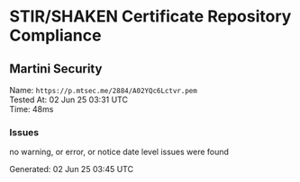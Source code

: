 # STIR/SHAKEN Certificate Repository Compliance

## Martini Security

Name: `https://p.mtsec.me/2884/A02YQc6Lctvr.pem`\
Tested At: 02 Jun 25 03:31 UTC\
Time: 48ms

### Issues

no warning, or error, or notice date level issues were found

Generated: 02 Jun 25 03:45 UTC